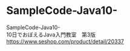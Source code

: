 # SampleCode-Java10-
SampleCode-Java10-   
10日でおぼえるJava入門教室　第3版   
https://www.seshop.com/product/detail/20337

